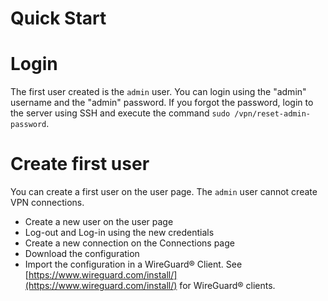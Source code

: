 # Quick Start

# Login

The first user created is the `admin` user. You can login using the "admin" username and the "admin" password. If you forgot the password, login to the server using SSH and execute the command `sudo /vpn/reset-admin-password`.

# Create first user

You can create a first user on the user page. The `admin` user cannot create VPN connections.

* Create a new user on the user page
* Log-out and Log-in using the new credentials
* Create a new connection on the Connections page
* Download the configuration
* Import the configuration in a WireGuard® Client. See [https://www.wireguard.com/install/](https://www.wireguard.com/install/) for WireGuard® clients.